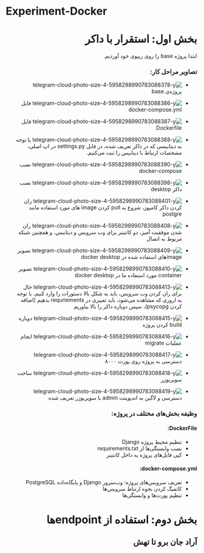 # Experiment-Docker
<div dir="rtl">

# بخش اول: استقرار با داکر
ابتدا پروژه base را روی ریپوی خود آوردیم.
### تصاویر مراحل کار:
- ![telegram-cloud-photo-size-4-5958298990783088378-y](https://github.com/seftaz/Experiment-Docker/assets/79265096/cff41ef7-7d5b-4baf-9692-c60b661b5d54)
  پروژه‌ی base

- ![telegram-cloud-photo-size-4-5958298990783088386-y](https://github.com/seftaz/Experiment-Docker/assets/79265096/8a8b958c-ff1c-4cf6-ae6c-575cf078f011)
فایل docker-compose.yml

- ![telegram-cloud-photo-size-4-5958298990783088387-y](https://github.com/seftaz/Experiment-Docker/assets/79265096/8d6674e8-5a9c-405e-b227-803a81f18de3)
فایل Dockerfile

- ![telegram-cloud-photo-size-4-5958298990783088388-y](https://github.com/seftaz/Experiment-Docker/assets/79265096/6b1dc7c2-8fb4-4dc7-a6ca-606a429ada39)
با توجه به دیتابیسی که در داکر تعریف شده، در فایل settings.py در اپ اصلی، مشخصات ارتباط با دیتابیس را ثبت می‌کنیم.

- ![telegram-cloud-photo-size-4-5958298990783088390-y](https://github.com/seftaz/Experiment-Docker/assets/79265096/ff0c89fb-b1f5-4278-8098-3f3eaefe9232)
نصب docker-compose

- ![telegram-cloud-photo-size-4-5958298990783088398-y](https://github.com/seftaz/Experiment-Docker/assets/79265096/a371f0c2-f330-4e3e-ac6b-7c8ae8e10550)
نصب داکر desktop

- ![telegram-cloud-photo-size-4-5958298990783088401-y](https://github.com/seftaz/Experiment-Docker/assets/79265096/93a483eb-727f-4812-93f5-44c8980ee70a)
ران کردن داکر کامپوز، شروع به pull کردن image های مورد استفاده مانند postgre

- ![telegram-cloud-photo-size-4-5958298990783088408-y](https://github.com/seftaz/Experiment-Docker/assets/79265096/c0c6a05d-9570-470a-8745-201f991a67d8)
ران شدن موفقیت آمیز، دو کانتینر برای وب سرویس و دیتابیس، و همچنین شبکه مربوط به اتصال

- ![telegram-cloud-photo-size-4-5958298990783088409-y](https://github.com/seftaz/Experiment-Docker/assets/79265096/dec501e4-3840-4d48-95f4-b1cffee79d39)
تصویر imageهای استفاده شده در docker desktop

- ![telegram-cloud-photo-size-4-5958298990783088410-y](https://github.com/seftaz/Experiment-Docker/assets/79265096/3b6b286a-6312-4144-8650-e01f72ec043f)
تصویر container مورد استفاده ما در docker desktop

- ![telegram-cloud-photo-size-4-5958298990783088413-y](https://github.com/seftaz/Experiment-Docker/assets/79265096/a57c28b6-d95a-4239-ba8d-3af499f1a786)
حال برای  ران کردن وب سرویس، باید به شکل بالا دستورات را وارد کنیم، با توجه به اروری که مشاهده می‌شود، باید تغییری در requriements بدهیم (اضافه کردن psycopg)، سپس دوباره داکر را بالا بیاوریم

- ![telegram-cloud-photo-size-4-5958298990783088415-y](https://github.com/seftaz/Experiment-Docker/assets/79265096/9eadc7a3-068a-4f9d-bb8b-c484cf549d06)
دوباره build کردن پروژه

- ![telegram-cloud-photo-size-4-5958298990783088416-y](https://github.com/seftaz/Experiment-Docker/assets/79265096/bf7409cc-2c98-48b4-a208-478b1227f95e)
انجام عملیات migrate

- ![telegram-cloud-photo-size-4-5958298990783088417-y](https://github.com/seftaz/Experiment-Docker/assets/79265096/df20934c-6526-45e4-bfad-8d3f62ec52a7)
دسترسی به پروژه روی پورت ۸۰۰۰

- ![telegram-cloud-photo-size-4-5958298990783088418-y](https://github.com/seftaz/Experiment-Docker/assets/79265096/c143cbf9-3a5b-4bc6-a4ca-8469cca1f35c)
ساخت سوپریوزر

- ![telegram-cloud-photo-size-4-5958298990783088419-y](https://github.com/seftaz/Experiment-Docker/assets/79265096/8124953e-eae6-42bc-a324-396b96fa63c1)
دسترسی و لاگین به اندپوینت admin با سوپریوزر تعریف شده


### وظیفه بخش‌های مختلف در پروژه:
#### DockerFile:
- تنظیم محیط پروژه Django
- نصب وابستگی‌ها از requirements.txt
- کپی فایل‌های پروژه به داخل کانتینر
#### docker-compose.yml:
- تعریف سرویس‌های پروژه: وب‌سرور Django و پایگاه‌داده PostgreSQL
- کانفیگ کردن نحوه ارتباط سرویس‌ها
- تنظیم پورت‌ها و وابستگی‌ها

# بخش دوم: استفاده از endpointها
## آراد جان برو تا تهش

</div>
